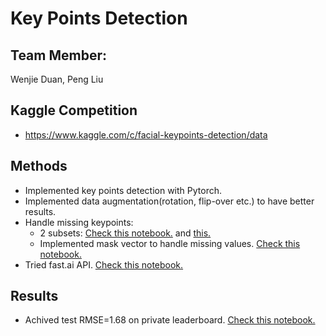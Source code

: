 #  Key Points Detection

## Team Member: 
Wenjie Duan, Peng Liu


## Kaggle Competition
- https://www.kaggle.com/c/facial-keypoints-detection/data

## Methods 
- Implemented key points detection with Pytorch. 
- Implemented data augmentation(rotation, flip-over etc.) to have better results. 
- Handle missing keypoints:
  - 2 subsets: [Check this notebook.](./pytorch.ipynb) and [this.](./kaggle_keypoints_detection-aug_2sets-res34-dl2020.ipynb)
  - Implemented mask vector to handle missing values. [Check this notebook.](./kaggle_keypoints_detection-albuaug_mask-res34-dl2020.ipynb)
- Tried fast.ai API. [Check this notebook.](./fastai_augmentation.ipynb)
## Results 
- Achived test RMSE=1.68 on private leaderboard. [Check this notebook.](./kaggle_keypoints_detection-aug_2sets-res34-dl2020.ipynb)
